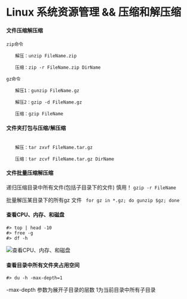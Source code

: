# Linux 系统资源管理 && 压缩和解压缩

#### 文件压缩解压缩
```
zip命令

　　解压：unzip FileName.zip

　　压缩：zip -r FileName.zip DirName

```

```
gz命令

　　解压1：gunzip FileName.gz

　　解压2：gzip -d FileName.gz

　　压缩：gzip FileName
```


#### 文件夹打包与压缩/解压缩
```

　　解压：tar zxvf FileName.tar.gz

　　压缩：tar zcvf FileName.tar.gz DirName

```

#### 文件批量压缩解压缩

递归压缩目录中所有文件(包括子目录下的文件) 慎用！
` gzip -r FileName `

批量解压某目录下的所有gz 文件
` for gz in *.gz; do gunzip $gz; done`

#### 查看CPU、内存、和磁盘

```
#> top | head -10
#> free -g
#> df -h 
```
![查看CPU、内存、和磁盘](./images/d20190724-1.png)

#### 查看目录中所有文件夹占用空间

` #> du -h -max-depth=1 `

 -max-depth 参数为展开子目录的层数 1为当前目录中所有子目录